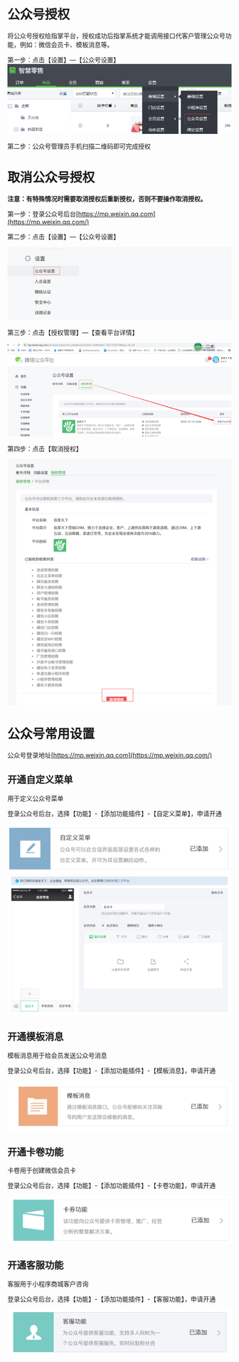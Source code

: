 # 公众号授权

将公众号授权给指掌平台，授权成功后指掌系统才能调用接口代客户管理公众号功能，例如：微信会员卡、模板消息等。

第一步：点击【设置】—【公众号设置】![](/assets/import20208201728.png)

第二步：公众号管理员手机扫描二维码即可完成授权

# 取消公众号授权

**注意：有特殊情况时需要取消授权后重新授权，否则不要操作取消授权。**

第一步：登录公众号后台[https://mp.weixin.qq.com](https://mp.weixin.qq.com/)

第二步：点击【设置】—【公众号设置】

![](/assets/import2223.png)

第三步：点击【授权管理】—【查看平台详情】

![](/assets/import22332.png)

第四步：点击【取消授权】

![](/assets/import323.png)

# 公众号常用设置

公众号登录地址[https://mp.weixin.qq.com](https://mp.weixin.qq.com/)

## 开通自定义菜单

用于定义公众号菜单

登录公众号后台，选择【功能】-【添加功能插件】-【自定义菜单】，申请开通

![](/assets/import20208201724.png)![](/assets/import20208201723.png)

## 开通模板消息

模板消息用于给会员发送公众号消息

登录公众号后台，选择【功能】-【添加功能插件】-【模板消息】，申请开通

![](/assets/import3232.png)

## 开通卡卷功能

卡卷用于创建微信会员卡

登录公众号后台，选择【功能】-【添加功能插件】-【卡卷功能】，申请开通

![](/assets/import33223.png)

## 开通客服功能

客服用于小程序商城客户咨询

登录公众号后台，选择【功能】-【添加功能插件】-【客服功能】，申请开通

![](/assets/import20208201712.png)

